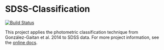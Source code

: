 # SDSS-Classification

[![Build Status](https://travis-ci.com/mwvgroup/SDSS-Classification.svg?branch=master)](https://travis-ci.com/mwvgroup/SDSS-Classification)
  
  This project applies the photometric classification technique from González-Gaitan et al. 2014 to SDSS data. For more project information, see the [online docs](https://mwvgroup.github.io/SDSS-Classification/).
